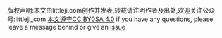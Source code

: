 版权声明:本文由littleji.com创作并发表,转载请注明作者及出处,欢迎关注公众号:littleji_com
[本文遵守CC BY0SA 4.0](https://creativecommons.org/licenses/by-sa/4.0/)
if you have any questions, please leave a message behind or give an [issue](https://github.com/littleji/littleji.github.io/issues)
